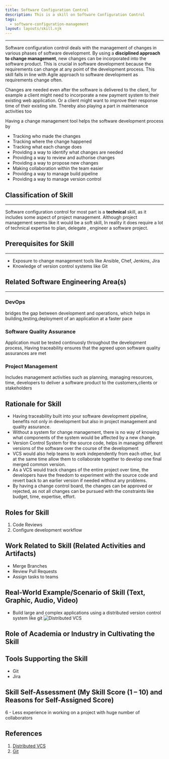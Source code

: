 ```yaml
---
title: Software Configuration Control
description: This is a skill on Software Configuration Control
tags:
  - software-configuration-management
layout: layouts/skill.njk
---
```

---
Software configuration control deals with the management of changes in various phases of software development. By using a **disciplined approach to change management**, new changes can be incorporated into the software product. This is crucial in software development because the requirements can change at any point of the development process. This skill falls in line with Agile approach to software development as requirements change often.

Changes are needed even after the software is delivered to the client, for example a client might need to incorporate a new payment system to their existing web application. Or a client might want to improve their response time of their existing site. Thereby also playing a part in maintenance activities too


Having a change management tool helps the software development process by
* Tracking who made the changes
* Tracking where the change happened
* Tracking what each change does
* Providing a way to identify what changes are needed
* Providing a way to review and authorise changes
* Providing a way to propose new changes
* Making collaboration within the team easier
* Providing a way to manage build pipeline
* Providing a way to manage version control


## Classification of Skill
---
Software configuration control for most part is a **technical** skill, as it includes some aspect of project management. Although project management seems like it would be a soft skill, In reality it does require a lot of technical expertise to plan, delegate , engineer a software project.

## Prerequisites for Skill
---
* Exposure to change management tools like Ansible, Chef, Jenkins, Jira
* Knowledge of version control systems like Git

## Related Software Engineering Area(s)
---
### DevOps
bridges the gap between development and operations, which helps in building,testing,deployment of an application at a faster pace
### Software Quality Assurance
Application must be tested continuosly throughout the development process, Having traceability ensures that the agreed upon software quality assurances are met
### Project Management
Includes management activities such as planning, managing resources, time, developers to deliver a software product to the customers,clients or stakeholders
## Rationale for Skill
* Having traceability built into your software development pipeline, benefits not only in development but also in project management and quality assurance.
* Without a system for change management, there is no way of knowing what components of the system would be affected by a new change.
* Version Control System for the source code, helps in managing different versions of the software over the course of the development
* VCS would also help teams to work independently from each other, but at the same time allow them to collaborate together to develop one final merged common version.
* As a VCS would track changes of the entire project over time, the developers have the freedom to experiment with the source code and revert back to an earlier version if needed without any problems.
* By having a change control board, the changes can be approved or rejected, as not all changes can be pursued with the constraints like budget, time, expertise, effort.




## Roles for Skill
1. Code Reviews
2. Configure development workflow

## Work Related to Skill (Related Activities and Artifacts)
* Merge Branches
* Review Pull Requests
* Assign tasks to teams

## Real-World Example/Scenario of Skill (Text, Graphic, Audio, Video)
* Build large and complex applications using a distributed version control system like git
![Distributed VCS](https://miro.medium.com/max/875/1*GgaGcwh5L246YcU5NVDA5A.png)

## Role of Academia or Industry in Cultivating the Skill

## Tools Supporting the Skill
* Git
* Jira

## Skill Self-Assessment (My Skill Score (1 – 10) and Reasons for Self-Assigned Score)
6 - Less experience in working on a project with huge number of collaborators

## References 
1. [Distributed VCS](https://medium.com/faun/centralized-vs-distributed-version-control-systems-a135091299f0)
2. [Git](https://git-scm.com/)